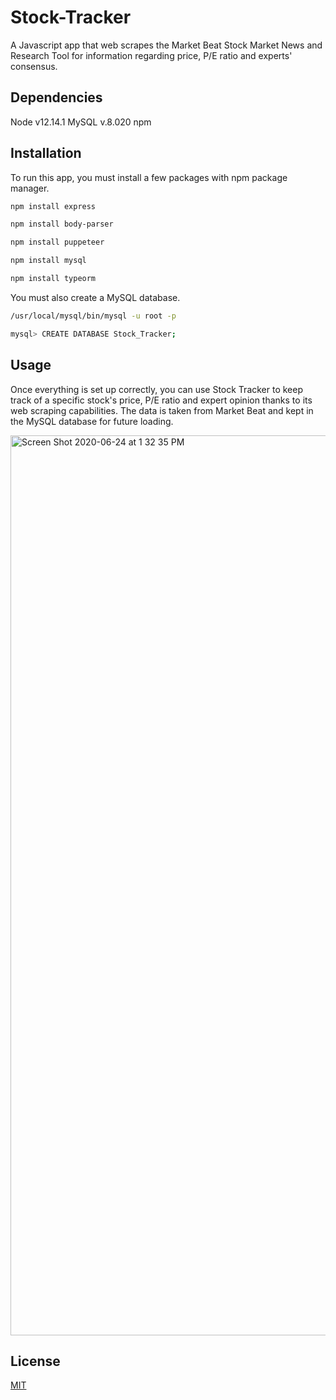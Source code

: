 # Stock-Tracker

A Javascript app that web scrapes the Market Beat Stock Market News and Research Tool for information regarding price, P/E ratio and experts' consensus.

## Dependencies

Node v12.14.1
MySQL v.8.020
npm

## Installation

To run this app, you must install a few packages with npm package manager.

```bash
npm install express
```

```bash
npm install body-parser
```

```bash
npm install puppeteer
```

```bash
npm install mysql
```

```bash
npm install typeorm
```

You must also create a MySQL database.
```bash
/usr/local/mysql/bin/mysql -u root -p
```
```bash
mysql> CREATE DATABASE Stock_Tracker;
```
## Usage

Once everything is set up correctly, you can use Stock Tracker to keep track of a specific stock's price, P/E ratio and expert opinion thanks to its web scraping capabilities. The data is taken from Market Beat and kept in the MySQL database for future loading.

<img width="1440" alt="Screen Shot 2020-06-24 at 1 32 35 PM" src="https://user-images.githubusercontent.com/59456972/85610603-23452280-b625-11ea-9d1d-9c0a8b798e54.png">

## License
[MIT](https://choosealicense.com/licenses/mit/)
